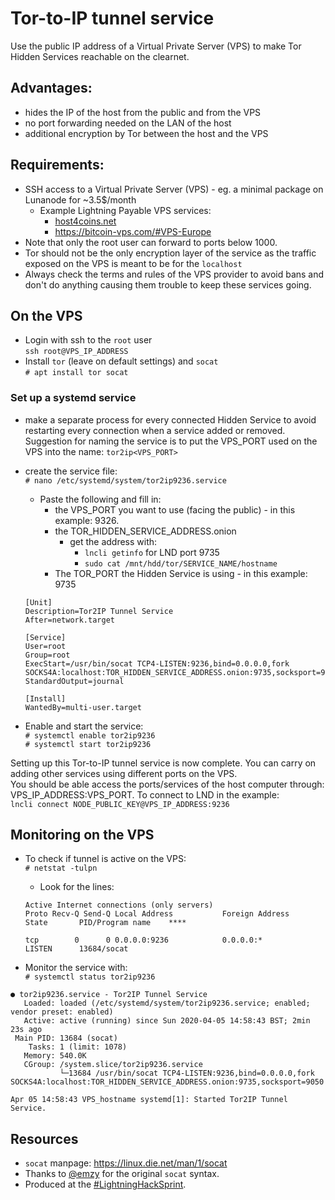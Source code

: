 # Tor-to-IP tunnel service

Use the public IP address of a Virtual Private Server (VPS) to make Tor Hidden Services reachable on the clearnet.

## Advantages:
* hides the IP of the host from the public and from the VPS
* no port forwarding needed on the LAN of the host
* additional encryption by Tor between the host and the VPS

## Requirements:
* SSH access to a Virtual Private Server (VPS) - eg. a minimal package on Lunanode for ~3.5$/month
    * Example Lightning Payable VPS services:
        * [host4coins.net](https://host4coins.net)
        * <https://bitcoin-vps.com/#VPS-Europe>
* Note that only the root user can forward to ports below 1000.  
* Tor should not be the only encryption layer of the service as the traffic exposed on the VPS is meant to be for the `localhost`
* Always check the terms and rules of the VPS provider to avoid bans and don't do anything causing them trouble to keep these services going.

## On the VPS

* Login with ssh to the `root` user  
    `ssh root@VPS_IP_ADDRESS`
* Install `tor` (leave on default settings) and `socat`  
`# apt install tor socat`

### Set up a systemd service

* make a separate process for every connected Hidden Service to avoid restarting every connection when a service added or removed.  
Suggestion for naming the service is to put the VPS_PORT used on the VPS into the name: `tor2ip<VPS_PORT>`

* create the service file:   
`# nano /etc/systemd/system/tor2ip9236.service`
    * Paste the following and fill in:
        * the VPS_PORT you want to use (facing the public) - in this example: 9326.
        * the TOR_HIDDEN_SERVICE_ADDRESS.onion
            * get the address with:
                * `lncli getinfo` for LND port 9735
                * `sudo cat /mnt/hdd/tor/SERVICE_NAME/hostname`
        * The TOR_PORT the Hidden Service is using - in this example: 9735

    ```
    [Unit]
    Description=Tor2IP Tunnel Service
    After=network.target

    [Service]
    User=root
    Group=root
    ExecStart=/usr/bin/socat TCP4-LISTEN:9236,bind=0.0.0.0,fork SOCKS4A:localhost:TOR_HIDDEN_SERVICE_ADDRESS.onion:9735,socksport=9050
    StandardOutput=journal

    [Install]
    WantedBy=multi-user.target
    ```
* Enable and start the service:  
`# systemctl enable tor2ip9236`  
`# systemctl start tor2ip9236`

Setting up this Tor-to-IP tunnel service is now complete. You can carry on adding other services using different ports on the VPS.  
You should be able access the ports/services of the host computer through: VPS_IP_ADDRESS:VPS_PORT.
To connect to LND in the example:  
 `lncli connect NODE_PUBLIC_KEY@VPS_IP_ADDRESS:9236`

## Monitoring on the VPS

* To check if tunnel is active on the VPS:  
`# netstat -tulpn`

    * Look for the lines:
    ```
    Active Internet connections (only servers)
    Proto Recv-Q Send-Q Local Address           Foreign Address         State       PID/Program name    ****

    tcp        0      0 0.0.0.0:9236            0.0.0.0:*               LISTEN      13684/socat  
    ```

* Monitor the service with:  
`# systemctl status tor2ip9236`

```
● tor2ip9236.service - Tor2IP Tunnel Service
   Loaded: loaded (/etc/systemd/system/tor2ip9236.service; enabled; vendor preset: enabled)
   Active: active (running) since Sun 2020-04-05 14:58:43 BST; 2min 23s ago
 Main PID: 13684 (socat)
    Tasks: 1 (limit: 1078)
   Memory: 540.0K
   CGroup: /system.slice/tor2ip9236.service
           └─13684 /usr/bin/socat TCP4-LISTEN:9236,bind=0.0.0.0,fork SOCKS4A:localhost:TOR_HIDDEN_SERVICE_ADDRESS.onion:9735,socksport=9050

Apr 05 14:58:43 VPS_hostname systemd[1]: Started Tor2IP Tunnel Service.
```

## Resources

* `socat` manpage:  <https://linux.die.net/man/1/socat>
* Thanks to [@emzy](https://twitter.com/emzy) for the original `socat` syntax.  
* Produced at the [#LightningHackSprint](https://wiki.fulmo.org/index.php?title=Lightning_HackSprint).
